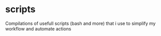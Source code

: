 # scripts
Compilations of usefull scripts (bash and more) that i use to simplify my workflow and automate actions
